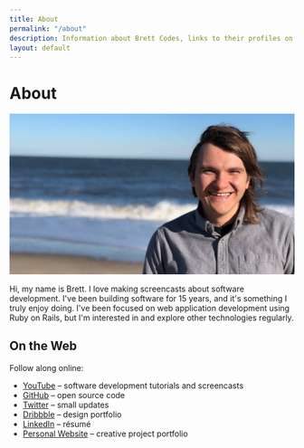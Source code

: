 ```yaml
---
title: About
permalink: "/about"
description: Information about Brett Codes, links to their profiles on the web, and how to get in touch.
layout: default
---
```


# About

![Photo of Brett smiling at the beach](/img/about_brett.jpg)

Hi, my name is Brett. I love making screencasts about software development.
I've been building software for 15 years, and it's something I truly enjoy
doing. I've been focused on web application development using Ruby on Rails,
but I'm interested in and explore other
technologies regularly.

## On the Web

Follow along online:

- [YouTube](https://www.youtube.com/channel/UCQXaIyeRqHjK9EK41b8J3yQ) &ndash; software development tutorials and screencasts
- [GitHub](https://github.com/brettchalupa) &ndash; open source code
- [Twitter](https://twitter.com/brettchalupa) &ndash; small updates
- [Dribbble](https://dribbble.com/brettchalupa) &ndash; design portfolio
- [LinkedIn](https://www.linkedin.com/in/brett-chalupa) &ndash; résumé
- [Personal Website](http://www.brettchalupa.com) &ndash; creative project portfolio
